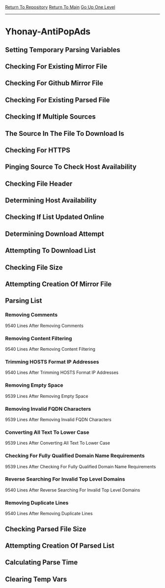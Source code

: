 [Return To Repository](https://github.com/deathbybandaid/piholeparser/)
[Return To Main](https://github.com/deathbybandaid/piholeparser/blob/master/RecentRunLogs/Mainlog.md)
[Go Up One Level](https://github.com/deathbybandaid/piholeparser/blob/master/RecentRunLogs/TopLevelScripts/30-Processing-External-Blacklists.md)
____________________________________
# Yhonay-AntiPopAds
## Setting Temporary Parsing Variables
## Checking For Existing Mirror File
## Checking For Github Mirror File
## Checking For Existing Parsed File
## Checking If Multiple Sources
## The Source In The File To Download Is
## Checking For HTTPS
## Pinging Source To Check Host Availability
## Checking File Header
## Determining Host Availability
## Checking If List Updated Online
## Determining Download Attempt
## Attempting To Download List
## Checking File Size
## Attempting Creation Of Mirror File
## Parsing List
### Removing Comments
9540 Lines After Removing Comments
### Removing Content Filtering
9540 Lines After Removing Content Filtering
### Trimming HOSTS Format IP Addresses
9540 Lines After Trimming HOSTS Format IP Addresses
### Removing Empty Space
9539 Lines After Removing Empty Space
### Removing Invalid FQDN Characters
9539 Lines After Removing Invalid FQDN Characters
### Converting All Text To Lower Case
9539 Lines After Converting All Text To Lower Case
### Checking For Fully Qualified Domain Name Requirements
9539 Lines After Checking For Fully Qualified Domain Name Requirements
### Reverse Searching For Invalid Top Level Domains
9540 Lines After Reverse Searching For Invalid Top Level Domains
### Removing Duplicate Lines
9540 Lines After Removing Duplicate Lines
## Checking Parsed File Size
## Attempting Creation Of Parsed List
## Calculating Parse Time
## Clearing Temp Vars
